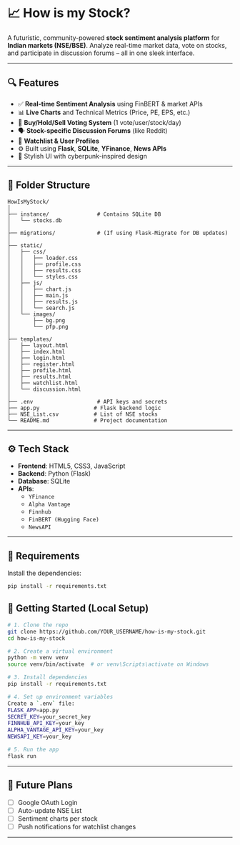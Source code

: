 # 📈 How is my Stock?

A futuristic, community-powered **stock sentiment analysis platform** for **Indian markets (NSE/BSE)**. Analyze real-time market data, vote on stocks, and participate in discussion forums – all in one sleek interface.

---

## 🔍 Features

- ✅ **Real-time Sentiment Analysis** using FinBERT & market APIs
- 📊 **Live Charts** and Technical Metrics (Price, PE, EPS, etc.)
- 🧠 **Buy/Hold/Sell Voting System** (1 vote/user/stock/day)
- 🗣️ **Stock-specific Discussion Forums** (like Reddit)
- 🧾 **Watchlist & User Profiles**
- ⚙️ Built using **Flask**, **SQLite**, **YFinance**, **News APIs**
- 🎨 Stylish UI with cyberpunk-inspired design

---

## 📁 Folder Structure

```
HowIsMyStock/
│
├── instance/               # Contains SQLite DB
│   └── stocks.db
│
├── migrations/             # (If using Flask-Migrate for DB updates)
│
├── static/
│   ├── css/
│   │   ├── loader.css
│   │   ├── profile.css
│   │   ├── results.css
│   │   └── styles.css
│   ├── js/
│   │   ├── chart.js
│   │   ├── main.js
│   │   ├── results.js
│   │   └── search.js
│   └── images/
│       ├── bg.png
│       └── pfp.png
│
├── templates/
│   ├── layout.html
│   ├── index.html
│   ├── login.html
│   ├── register.html
│   ├── profile.html
│   ├── results.html
│   ├── watchlist.html
│   └── discussion.html
│
├── .env                    # API keys and secrets
├── app.py                 # Flask backend logic
├── NSE_List.csv           # List of NSE stocks
└── README.md              # Project documentation
```

---

## ⚙️ Tech Stack

- **Frontend**: HTML5, CSS3, JavaScript
- **Backend**: Python (Flask)
- **Database**: SQLite
- **APIs**:
  - `YFinance`
  - `Alpha Vantage`
  - `Finnhub`
  - `FinBERT (Hugging Face)`
  - `NewsAPI`

---

## 🧪 Requirements

Install the dependencies:

```bash
pip install -r requirements.txt
```

## 🚀 Getting Started (Local Setup)

```bash
# 1. Clone the repo
git clone https://github.com/YOUR_USERNAME/how-is-my-stock.git
cd how-is-my-stock

# 2. Create a virtual environment
python -m venv venv
source venv/bin/activate  # or venv\Scripts\activate on Windows

# 3. Install dependencies
pip install -r requirements.txt

# 4. Set up environment variables
Create a `.env` file:
FLASK_APP=app.py
SECRET_KEY=your_secret_key
FINNHUB_API_KEY=your_key
ALPHA_VANTAGE_API_KEY=your_key
NEWSAPI_KEY=your_key

# 5. Run the app
flask run
```

---

## 🧠 Future Plans

- [ ] Google OAuth Login
- [ ] Auto-update NSE List
- [ ] Sentiment charts per stock
- [ ] Push notifications for watchlist changes

---